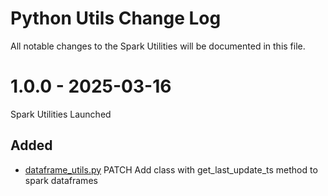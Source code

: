 # Python Utils Change Log

All notable changes to the Spark Utilities will be documented in this file.

# 1.0.0 - 2025-03-16

Spark Utilities Launched

## Added

* [dataframe_utils.py](/spark_utils/dataframe_utils.py) PATCH Add class with get_last_update_ts method to spark dataframes